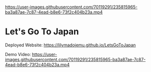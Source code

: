 

https://user-images.githubusercontent.com/70119291/235815965-ba3a87ae-7c87-4ead-b8e6-73f2c404b23a.mp4

# Let's Go To Japan
Deployed Website:
https://lilymadojemu.github.io/LetsGoToJapan

Demo Video:
https://user-images.githubusercontent.com/70119291/235815965-ba3a87ae-7c87-4ead-b8e6-73f2c404b23a.mp4
